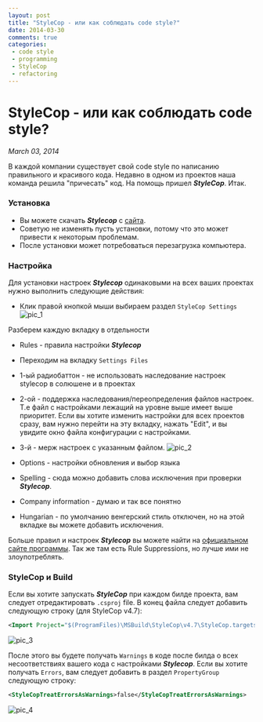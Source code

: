 ```yaml
---
layout: post
title: "StyleCop - или как соблюдать code style?"
date: 2014-03-30
comments: true
categories:
 - code style
 - programming
 - StyleCop
 - refactoring
---
```


# StyleCop - или как соблюдать code style?

_March 03, 2014_

В каждой компании существует свой code style по написанию правильного и красивого кода. Недавно в одном из проектов наша команда решила "причесать" код. На помощь пришел ***StyleCop***. Итак.

### Установка
* Вы можете скачать ***Stylecop*** c [сайта](http://stylecop.codeplex.com/). 
* Советую не изменять пусть установки, потому что это может привести к некоторым проблемам.
* После установки может потребоваться перезагрузка компьютера.

### Настройка
Для установки настроек ***Stylecop*** одинаковыми на всех ваших проектах нужно выполнить следующие действия:

* Клик правой кнопкой мыши выбираем раздел ```StyleCop Settings```
![pic_1](http://4.bp.blogspot.com/-Ff4lI2D2Vt8/UzhuaRggbMI/AAAAAAAAA_8/GdbfdLYTOtM/s1600/2.png) 

Разберем каждую вкладку в отдельности

 * Rules - правила настройки ***Stylecop***
 * Переходим на вкладку ```Settings Files```
  * 1-ый радиобаттон - не использовать наследование настроек stylecop в солюшене и в проектах
  * 2-ой - поддержка наследования/переопределения файлов настроек. Т.е файл с настройками лежащий на уровне выше имеет выше приоритет. Если вы хотите изменить настройки для всех проектов сразу, вам нужно перейти на эту вкладку, нажать "Edit", и вы увидите окно файла конфигурации с настройками.
  * 3-й - мерж настроек с указанным файлом.
  ![pic_2](http://1.bp.blogspot.com/-zSzjZtQ2K2k/UzhiQvLTXaI/AAAAAAAAA_s/twkcNLtIRYQ/s1600/1.png)
  
  * Options - настройки обновления и выбор языка
  * Spelling - сюда можно добавить слова исключения при проверки ***Stylecop***.
  * Company information - думаю и так все понятно 
  * Hungarian - по умолчанию венгерский стиль отключен, но на этой вкладке вы можете добавить исключения.
  
Больше правил и настроек ***Stylecop*** вы можете найти на [официальном сайте программы](http://www.stylecop.com/docs/). Так же там есть Rule Suppressions, но лучше ими не злоупотреблять.

### StyleCop и Build
Если вы хотите запускать ***StyleCop*** при каждом билде проекта, вам следует отредактировать ```.csproj``` file. В конец файла следует добавить следующую строку (для StyleCop v4.7):

```xml
<Import Project="$(ProgramFiles)\MSBuild\StyleCop\v4.7\StyleCop.targets" />
```

![pic_3](http://1.bp.blogspot.com/-SDkTXb4NLbE/Uzhvc4Dig2I/AAAAAAAABAE/RhC66zW-saI/s1600/3.png)

После этого вы будете получать ```Warnings``` в коде после билда о всех несоответствиях вашего кода с настройками ***Stylecop***. Если вы хотите получать ```Errors```, вам следует добавить в раздел ```PropertyGroup``` следующую строку:

```xml
<StyleCopTreatErrorsAsWarnings>false</StyleCopTreatErrorsAsWarnings>
```

![pic_4](http://1.bp.blogspot.com/-9SnH6nIlF9w/Uzhw2FtausI/AAAAAAAABAQ/KSjgBAcDLH8/s1600/4.png)
